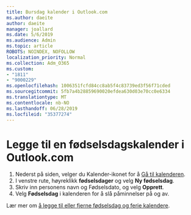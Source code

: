 ```yaml
---
title: Bursdag kalender i Outlook.com
ms.author: daeite
author: daeite
manager: joallard
ms.date: 5/6/2019
ms.audience: Admin
ms.topic: article
ROBOTS: NOINDEX, NOFOLLOW
localization_priority: Normal
ms.collection: Adm_O365
ms.custom:
- "1811"
- "9000229"
ms.openlocfilehash: 1006351fcfd84cc8ab5f4c83739ed3f56f71cded
ms.sourcegitcommit: 5fb7a4b28859690020efdea630d03e70cc0e6334
ms.translationtype: MT
ms.contentlocale: nb-NO
ms.lasthandoff: 06/28/2019
ms.locfileid: "35377274"
---
```

# <a name="add-a-birthday-calendar-in-outlookcom"></a>Legge til en fødselsdagskalender i Outlook.com

1. Nederst på siden, velger du Kalender-ikonet for å [Gå til kalenderen](https://outlook.live.com/mail/calendar).
1. I venstre rute, høyreklikk **fødselsdager** og velg **Ny fødselsdag**.
1. Skriv inn personens navn og Fødselsdato, og velg **Opprett**.
1. Velg **Fødselsdag** i kalenderen for å slå påminnelser på og av.

Lær mer om [å legge til eller fjerne fødselsdag og ferie kalendere](https://support.office.com/article/b8e636da-fda8-413f-940e-68396efa49a6).